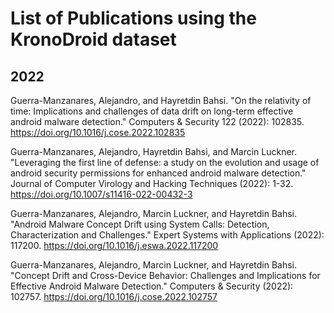 # List of Publications using the KronoDroid dataset

## 2022

Guerra-Manzanares, Alejandro, and Hayretdin Bahsi. "On the relativity of time: Implications and challenges of data drift on long-term effective android malware detection." Computers & Security 122 (2022): 102835. https://doi.org/10.1016/j.cose.2022.102835

Guerra-Manzanares, Alejandro, Hayretdin Bahsi, and Marcin Luckner. "Leveraging the first line of defense: a study on the evolution and usage of android security permissions for enhanced android malware detection." Journal of Computer Virology and Hacking Techniques (2022): 1-32. https://doi.org/10.1007/s11416-022-00432-3

Guerra-Manzanares, Alejandro, Marcin Luckner, and Hayretdin Bahsi. "Android Malware Concept Drift using System Calls: Detection, Characterization and Challenges." Expert Systems with Applications (2022): 117200. https://doi.org/10.1016/j.eswa.2022.117200

Guerra-Manzanares, Alejandro, Marcin Luckner, and Hayretdin Bahsi. "Concept Drift and Cross-Device Behavior: Challenges and Implications for Effective Android Malware Detection." Computers & Security (2022): 102757. https://doi.org/10.1016/j.cose.2022.102757
